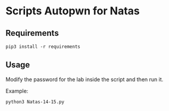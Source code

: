 # Scripts Autopwn for Natas 

## Requirements

```
pip3 install -r requirements
```

## Usage

Modify the password for the lab inside the script and then run it.

Example:

```
python3 Natas-14-15.py
```